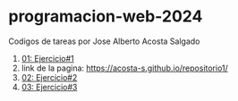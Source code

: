 # programacion-web-2024
Codigos de tareas por Jose Alberto Acosta Salgado
1. [01: Ejercicio#1](/index.html)
2. link de la pagina: https://acosta-s.github.io/repositorio1/
3. [02: Ejercicio#2](/Ejercicio_2_listas_multimedia_tablas/index.html)
4. [03: Ejercicio#3](/Ejercicio_3_Formularios_y_Metadatos/index.html)
